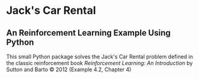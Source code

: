 # Jack's Car Rental
## An Reinforcement Learning Example Using Python

This small Python package solves the Jack's Car Rental problem defined 
in the classic reinforcement book 
*Reinforcement Learning: An Introduction* by Sutton and Barto &copy; 2012
(Example 4.2, Chapter 4)

